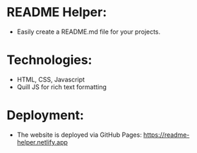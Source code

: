 # README Helper:
- Easily create a README.md file for your projects.
# Technologies:
- HTML, CSS, Javascript
- Quill JS for rich text formatting
# Deployment:
- The website is deployed via GitHub Pages: https://readme-helper.netlify.app
